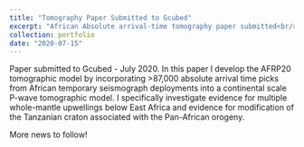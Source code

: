 ```yaml
---
title: "Tomography Paper Submitted to Gcubed"
excerpt: "African Absolute arrival-time tomography paper submitted<br/><img src='/images/AFRP20_model_3d_plot_1.png'>"
collection: portfolio
date: "2020-07-15"
---
```


Paper submitted to Gcubed - July 2020. In this paper I develop the AFRP20 tomographic model by incorporating >87,000 absolute arrival time picks from African temporary seismograph deployments into a continental scale P-wave tomographic model. I specifically investigate evidence for multiple whole-mantle upwellings below East Africa and evidence for modification of the Tanzanian craton associated with the Pan-African orogeny.

More news to follow!
